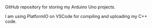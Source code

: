 GitHub repository for storing my Arduino Uno projects.

I am using PlatformIO on VSCode for compiling and uploading my C++ code.
